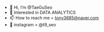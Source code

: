 - 👋 Hi, I’m @TaeGuSeo
- 👀 Interested in DATA ANALYTICS
- 📫 How to reach me = tony3685@naver.com
- 📌 instagram = @t9_seo
